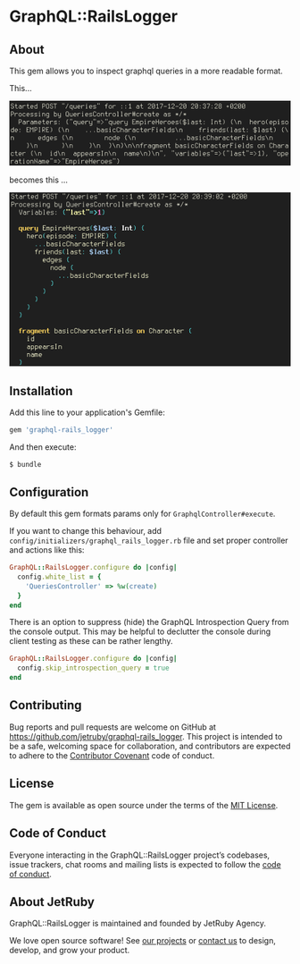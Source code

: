 # GraphQL::RailsLogger

## About
This gem allows you to inspect graphql queries in a more readable format.

This...

![screenshot_before](misc/screenshot_before.png)

becomes this ...

![screenshot_after](misc/screenshot_after.png)

## Installation

Add this line to your application's Gemfile:

```ruby
gem 'graphql-rails_logger'
```

And then execute:

    $ bundle

## Configuration

By default this gem formats params only for `GraphqlController#execute`.

If you want to change this behaviour, add `config/initializers/graphql_rails_logger.rb` file and set proper controller and actions like this:
```ruby
GraphQL::RailsLogger.configure do |config|
  config.white_list = {
    'QueriesController' => %w(create)
  }
end
```

There is an option to suppress (hide) the GraphQL Introspection Query from the console output. This may be helpful to declutter the console during client testing as these can be rather lengthy.

```ruby
GraphQL::RailsLogger.configure do |config|
  config.skip_introspection_query = true
end
```

## Contributing

Bug reports and pull requests are welcome on GitHub at https://github.com/jetruby/graphql-rails_logger. This project is intended to be a safe, welcoming space for collaboration, and contributors are expected to adhere to the [Contributor Covenant](http://contributor-covenant.org) code of conduct.

## License

The gem is available as open source under the terms of the [MIT License](http://opensource.org/licenses/MIT).

## Code of Conduct

Everyone interacting in the GraphQL::RailsLogger project’s codebases, issue trackers, chat rooms and mailing lists is expected to follow the [code of conduct](https://github.com/jetruby/graphql-rails_logger/blob/master/CODE_OF_CONDUCT.md).

## About JetRuby

GraphQL::RailsLogger is maintained and founded by JetRuby Agency.

We love open source software!
See [our projects][portfolio] or
[contact us][contact] to design, develop, and grow your product.

[portfolio]: http://jetruby.com/portfolio/
[contact]: http://jetruby.com/#contactUs
